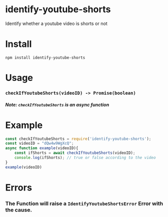 # identify-youtube-shorts
Identify whether a youtube video is shorts or not

# Install
```shell
npm install identify-youtube-shorts
```

# Usage
### `checkIfYoutubeShorts(videoID) -> Promise(boolean)`
#### *Note: `checkIfYoutubeShorts` is an async function*

# Example
```javascript
const checkIfYoutubeShorts = require('identify-youtube-shorts');
const videoID = "dQw4w9WgXcQ";
async function example(videoID){
    const ifShorts = await checkIfYoutubeShorts(videoID);
    console.log(ifShorts); // true or false according to the video
}
example(videoID)
```

# Errors
### The Function will raise a `IdentifyYoutubeShortsError` Error with the cause.